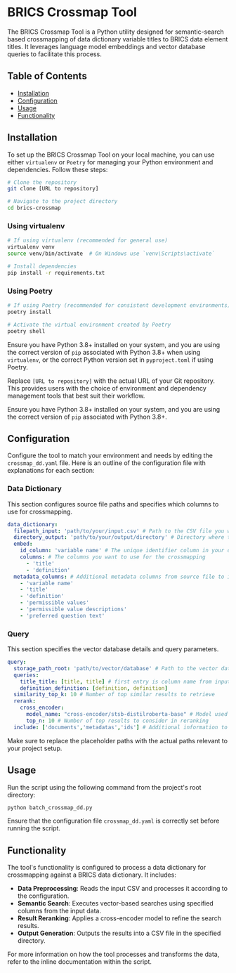# BRICS Crossmap Tool
The BRICS Crossmap Tool is a Python utility designed for semantic-search based crossmapping of data dictionary variable titles to BRICS data element titles. It leverages language model embeddings and vector database queries to facilitate this process.

## Table of Contents
- [Installation](#installation)
- [Configuration](#configuration)
- [Usage](#usage)
- [Functionality](#functionality)


## Installation
To set up the BRICS Crossmap Tool on your local machine, you can use either `virtualenv` or `Poetry` for managing your Python environment and dependencies. Follow these steps:

```bash
# Clone the repository
git clone [URL to repository]

# Navigate to the project directory
cd brics-crossmap
```

### Using virtualenv
```bash
# If using virtualenv (recommended for general use)
virtualenv venv
source venv/bin/activate  # On Windows use `venv\Scripts\activate`

# Install dependencies
pip install -r requirements.txt
```

### Using Poetry
```bash
# If using Poetry (recommended for consistent development environments)
poetry install

# Activate the virtual environment created by Poetry
poetry shell
```

Ensure you have Python 3.8+ installed on your system, and you are using the correct version of `pip` associated with Python 3.8+ when using `virtualenv`, or the correct Python version set in `pyproject.toml` if using Poetry.

Replace `[URL to repository]` with the actual URL of your Git repository. This provides users with the choice of environment and dependency management tools that best suit their workflow.


Ensure you have Python 3.8+ installed on your system, and you are using the correct version of `pip` associated with Python 3.8+.

## Configuration
Configure the tool to match your environment and needs by editing the `crossmap_dd.yaml` file. Here is an outline of the configuration file with explanations for each section:

### Data Dictionary
This section configures source file paths and specifies which columns to use for crossmapping.

```yaml
data_dictionary:
  filepath_input: 'path/to/your/input.csv' # Path to the CSV file you want to crossmap
  directory_output: 'path/to/your/output/directory' # Directory where the output will be saved
  embed:
    id_column: 'variable name' # The unique identifier column in your data dictionary
    columns: # The columns you want to use for the crossmapping
      - 'title'
      - 'definition'
  metadata_columns: # Additional metadata columns from source file to include in the output
    - 'variable name'
    - 'title'
    - 'definition'
    - 'permissible values'
    - 'permissible value descriptions'
    - 'preferred question text'
```

### Query
This section specifies the vector database details and query parameters.

```yaml
query:
  storage_path_root: 'path/to/vector/database' # Path to the vector database storing the BRICS data dictionary elements
  queries:
    title_title: [title, title] # first entry is column name from input file, second entry is the name of the chromdb collection to query against
    definition_definition: [definition, definition]
  similarity_top_k: 10 # Number of top similar results to retrieve
  rerank:
    cross_encoder:
      model_name: "cross-encoder/stsb-distilroberta-base" # Model used for reranking
      top_n: 10 # Number of top results to consider in reranking
  include: ['documents','metadatas','ids'] # Additional information to include in the results
```

Make sure to replace the placeholder paths with the actual paths relevant to your project setup.

## Usage
Run the script using the following command from the project's root directory:

```bash
python batch_crossmap_dd.py
```

Ensure that the configuration file `crossmap_dd.yaml` is correctly set before running the script.

## Functionality
The tool's functionality is configured to process a data dictionary for crossmapping against a BRICS data dictionary. It includes:

- **Data Preprocessing**: Reads the input CSV and processes it according to the configuration.
- **Semantic Search**: Executes vector-based searches using specified columns from the input data.
- **Result Reranking**: Applies a cross-encoder model to refine the search results.
- **Output Generation**: Outputs the results into a CSV file in the specified directory.

For more information on how the tool processes and transforms the data, refer to the inline documentation within the script.
